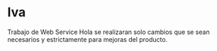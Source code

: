 # Iva
Trabajo de Web Service
Hola se realizaran solo cambios que se sean necesarios y estrictamente para mejoras del producto.
